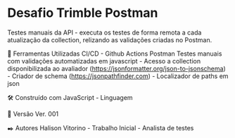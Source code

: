 # Desafio Trimble Postman
Testes manuais da API - executa os testes de forma remota a cada atualização da collection, relizando as validações criadas no Postman.

🔩 Ferramentas Utilizadas
CI/CD - Github Actions
Postman Testes manuais com validações automatizadas em javascript - Acesso a collection disponibilizada ao avaliador
(https://jsonformatter.org/json-to-jsonschema) - Criador de schema
(https://jsonpathfinder.com) - Localizador de paths em json

🛠️ Construído com
JavaScript - Linguagem

📌 Versão
Ver. 001

✒️ Autores
Halison Vitorino - Trabalho Inicial - Analista de testes
